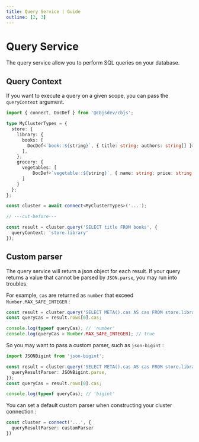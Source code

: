 ```yaml
---
title: Query Service | Guide
outline: [2, 3]
---
```


# Query Service

The query service allow you to perform SQL queries on your database.

## Query Context

If you want to execute a query on a given scope, you can pass the `queryContext` argument. 

```ts twoslash
import { connect, DocDef } from '@cbjsdev/cbjs';

type MyClusterTypes = {
  store: {
    library: {
      books: [
        DocDef<`book::${string}`, { title: string; authors: string[] }>,
      ],
    };
    grocery: {
      vegetables: [
          DocDef<`vegetable::${string}`, { name: string; price: string }>,
      ]
    }
  };
};

const cluster = await connect<MyClusterTypes>('...');

// ---cut-before---

const result = cluster.query('SELECT title FROM books', {
  queryContext: 'store.library'
});
```

## Custom parser

The query service will return a json object for each result.
If your query returns a value that cannot be parsed by `JSON.parse`, you may run into troubles.

For example, `cas` are returned as `number` that exceed `Number.MAX_SAFE_INTEGER` :

```ts
const result = cluster.query('SELECT META().cas AS cas FROM store.library.book');
const queryCas = result.rows[0].cas;

console.log(typeof queryCas); // 'number' 
console.log(queryCas > Number.MAX_SAFE_INTEGER); // true 
```

So you may want to pass a custom parser, such as `json-bigint` :

```ts
import JSONBigint from 'json-bigint';

const result = cluster.query('SELECT META().cas AS cas FROM store.library.book', {
  queryResultParser: JSONBigint.parse,
});
const queryCas = result.rows[0].cas;

console.log(typeof queryCas); // 'bigint'  
```

You can set a default custom parser when constructing your cluster connection : 

```ts
const cluster = connect('...', {
  queryResultParser: customParser
})
```
